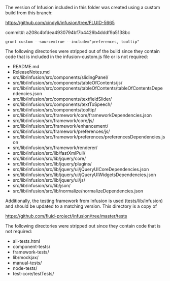 The version of Infusion included in this folder was created using a custom build from this branch:

https://github.com/cindyli/infusion/tree/FLUID-5665

commit#: a208c4bfdea4930794bf7b4426b4dddf9a5138bc

```
grunt custom --source=true --include="preferences, tooltip"
```

The following directories were stripped out of the build since they contain code that is included in the infusion-custom.js file or is not required:

* README.md
* ReleaseNotes.md
* src/lib/infusion/src/components/slidingPanel/
* src/lib/infusion/src/components/tableOfContents/js/
* src/lib/infusion/src/components/tableOfContents/tableOfContentsDependencies.json
* src/lib/infusion/src/components/textfieldSlider/
* src/lib/infusion/src/components/textToSpeech/
* src/lib/infusion/src/components/tooltip/
* src/lib/infusion/src/framework/core/frameworkDependencies.json
* src/lib/infusion/src/framework/core/js/
* src/lib/infusion/src/framework/enhancement/
* src/lib/infusion/src/framework/preferences/js/
* src/lib/infusion/src/framework/preferences/preferencesDependencies.json
* src/lib/infusion/src/framework/renderer/
* src/lib/infusion/src/lib/fastXmlPull/
* src/lib/infusion/src/lib/jquery/core/
* src/lib/infusion/src/lib/jquery/plugins/
* src/lib/infusion/src/lib/jquery/ui/jQueryUICoreDependencies.json
* src/lib/infusion/src/lib/jquery/ui/jQueryUIWidgetsDependencies.json
* src/lib/infusion/src/lib/jquery/ui/js/
* src/lib/infusion/src/lib/json/
* src/lib/infusion/src/lib/normalize/normalizeDependencies.json

Additionally, the testing framework from Infusion is used (tests/lib/infusion) and should be updated to a matching version. This directory is a copy of

https://github.com/fluid-project/infusion/tree/master/tests

The following directories were stripped out since they contain code that is not required:

* all-tests.html
* component-tests/
* framework-tests/
* lib/mockjax/
* manual-tests/
* node-tests/
* test-core/testTests/
